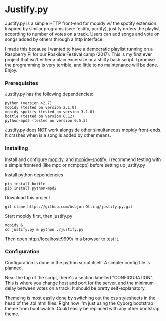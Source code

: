 # Justify.py

Justify.py is a simple HTTP front-end for mopidy w/ the spotify extension.
Inspired by similar programs (see: festify, partify), justify orders the playlist according to number of votes on a track. 
Users can add songs and vote on songs added by others through a http interface.

I made this because I wanted to have a democratic playlist running on a Raspberry Pi for our Roskilde Festival camp (2017).
This is my first ever project that isn't either a plain excersize or a shitty bash script. 
I promise the programming is very terrible, and little to no maintenance will be done. Enjoy.

### Prerequisites

Justify.py has the following dependencies:

```
python (version >2.7)
mopidy (tested on version 2.1.0)
mopidy-spotify (tested on version 3.1.0)
bottle (tested on version 0.12)
python-mpd2 (tested on version 0.5.5)
```

Justify.py does NOT work alongside other simultaneous mopidy front-ends. It crashes when is a song is added by other means.

### Installing

Install and configure [mopidy](https://github.com/mopidy/mopidy), and [mopidy-spotify](https://github.com/mopidy/mopidy-spotify).
I recommend testing with a simple frontend (like mpc or ncmpcpp) before setting up justify.py

Install python dependencies
```
pip install bottle
pip install python-mpd2  
```

Download this project
```
git clone https://github.com/AsbjornOlling/justify.py.git
```

Start mopidy first, then justify.py
```
mopidy &
cd justify.py & python ./justify.py
```
Then open http://localhost:9999/ in a browser to test it.

### Configuration

Configuration is done in the python script itself. A simpler config file is planned.

Near the top of the script, there's a section labelled "CONFIGURATION". This is where you change host and port for the server, and the minimum delay between votes on a track. It should be pretty self-explanatory.

Themeing is most easily done by switching out the css stylesheets in the head of the .tpl html files. Right now I'm just using the Cyborg bootstrap theme from bootswatch. Could easily be replaced with any other bootstrap theme.

‌‌‌‌
